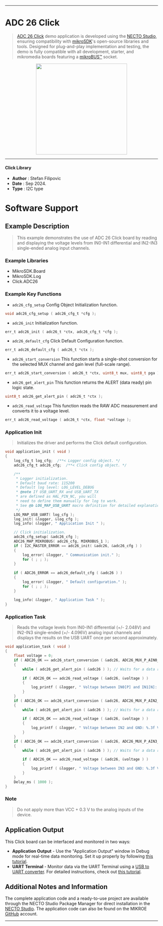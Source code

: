 
---
# ADC 26 Click

> [ADC 26 Click](https://www.mikroe.com/?pid_product=MIKROE-6416) demo application is developed using
the [NECTO Studio](https://www.mikroe.com/necto), ensuring compatibility with [mikroSDK](https://www.mikroe.com/mikrosdk)'s
open-source libraries and tools. Designed for plug-and-play implementation and testing, the demo is fully compatible with
all development, starter, and mikromedia boards featuring a [mikroBUS&trade;](https://www.mikroe.com/mikrobus) socket.

<p align="center">
  <img src="https://www.mikroe.com/?pid_product=MIKROE-6416&image=1" height=300px>
</p>

---

#### Click Library

- **Author**        : Stefan Filipovic
- **Date**          : Sep 2024.
- **Type**          : I2C type

# Software Support

## Example Description

> This example demonstrates the use of ADC 26 Click board by reading and
displaying the voltage levels from IN0-IN1 differential and IN2-IN3
single-ended analog input channels.

### Example Libraries

- MikroSDK.Board
- MikroSDK.Log
- Click.ADC26

### Example Key Functions

- `adc26_cfg_setup` Config Object Initialization function.
```c
void adc26_cfg_setup ( adc26_cfg_t *cfg );
```

- `adc26_init` Initialization function.
```c
err_t adc26_init ( adc26_t *ctx, adc26_cfg_t *cfg );
```

- `adc26_default_cfg` Click Default Configuration function.
```c
err_t adc26_default_cfg ( adc26_t *ctx );
```

- `adc26_start_conversion` This function starts a single-shot conversion for the selected MUX channel and gain level (full-scale range).
```c
err_t adc26_start_conversion ( adc26_t *ctx, uint8_t mux, uint8_t pga );
```

- `adc26_get_alert_pin` This function returns the ALERT (data ready) pin logic state.
```c
uint8_t adc26_get_alert_pin ( adc26_t *ctx );
```

- `adc26_read_voltage` This function reads the RAW ADC measurement and converts it to a voltage level.
```c
err_t adc26_read_voltage ( adc26_t *ctx, float *voltage );
```

### Application Init

> Initializes the driver and performs the Click default configuration.

```c
void application_init ( void )
{
    log_cfg_t log_cfg;  /**< Logger config object. */
    adc26_cfg_t adc26_cfg;  /**< Click config object. */

    /** 
     * Logger initialization.
     * Default baud rate: 115200
     * Default log level: LOG_LEVEL_DEBUG
     * @note If USB_UART_RX and USB_UART_TX 
     * are defined as HAL_PIN_NC, you will 
     * need to define them manually for log to work. 
     * See @b LOG_MAP_USB_UART macro definition for detailed explanation.
     */
    LOG_MAP_USB_UART( log_cfg );
    log_init( &logger, &log_cfg );
    log_info( &logger, " Application Init " );

    // Click initialization.
    adc26_cfg_setup( &adc26_cfg );
    ADC26_MAP_MIKROBUS( adc26_cfg, MIKROBUS_1 );
    if ( I2C_MASTER_ERROR == adc26_init( &adc26, &adc26_cfg ) ) 
    {
        log_error( &logger, " Communication init." );
        for ( ; ; );
    }
    
    if ( ADC26_ERROR == adc26_default_cfg ( &adc26 ) )
    {
        log_error( &logger, " Default configuration." );
        for ( ; ; );
    }
    
    log_info( &logger, " Application Task " );
}
```

### Application Task

> Reads the voltage levels from IN0-IN1 differential (+/- 2.048V) and
IN2-IN3 single-ended (+/- 4.096V) analog input channels and displays
the results on the USB UART once per second approximately.

```c
void application_task ( void )
{
    float voltage = 0;
    if ( ADC26_OK == adc26_start_conversion ( &adc26, ADC26_MUX_P_AIN0_N_AIN1, ADC26_PGA_2_048V ) )
    {
        while ( adc26_get_alert_pin ( &adc26 ) ); // Waits for a data ready indication
        
        if ( ADC26_OK == adc26_read_voltage ( &adc26, &voltage ) )
        {
            log_printf ( &logger, " Voltage between IN0[P] and IN1[N]: %.3f V\r\n", voltage );
        }
    }
    if ( ADC26_OK == adc26_start_conversion ( &adc26, ADC26_MUX_P_AIN2_N_GND, ADC26_PGA_4_096V ) )
    {
        while ( adc26_get_alert_pin ( &adc26 ) ); // Waits for a data ready indication
        
        if ( ADC26_OK == adc26_read_voltage ( &adc26, &voltage ) )
        {
            log_printf ( &logger, " Voltage between IN2 and GND: %.3f V\r\n", voltage );
        }
    }
    if ( ADC26_OK == adc26_start_conversion ( &adc26, ADC26_MUX_P_AIN3_N_GND, ADC26_PGA_4_096V ) )
    {
        while ( adc26_get_alert_pin ( &adc26 ) ); // Waits for a data ready indication
        
        if ( ADC26_OK == adc26_read_voltage ( &adc26, &voltage ) )
        {
            log_printf ( &logger, " Voltage between IN3 and GND: %.3f V\r\n\n", voltage );
        }
    }
    Delay_ms ( 1000 );
}
```

### Note

> Do not apply more than VCC + 0.3 V to the analog inputs of the device.

## Application Output

This Click board can be interfaced and monitored in two ways:
- **Application Output** - Use the "Application Output" window in Debug mode for real-time data monitoring.
Set it up properly by following [this tutorial](https://www.youtube.com/watch?v=ta5yyk1Woy4).
- **UART Terminal** - Monitor data via the UART Terminal using
a [USB to UART converter](https://www.mikroe.com/click/interface/usb?interface*=uart,uart). For detailed instructions,
check out [this tutorial](https://help.mikroe.com/necto/v2/Getting%20Started/Tools/UARTTerminalTool).

## Additional Notes and Information

The complete application code and a ready-to-use project are available through the NECTO Studio Package Manager for 
direct installation in the [NECTO Studio](https://www.mikroe.com/necto). The application code can also be found on
the MIKROE [GitHub](https://github.com/MikroElektronika/mikrosdk_click_v2) account.

---
